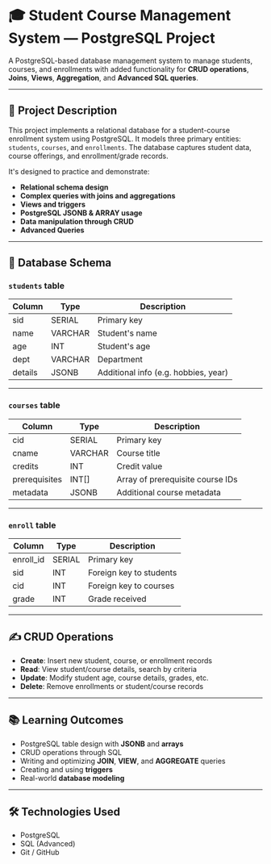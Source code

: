 # 🎓 Student Course Management System — PostgreSQL Project

A PostgreSQL-based database management system to manage students, courses, and enrollments with added functionality for **CRUD operations**, **Joins**, **Views**, **Aggregation**, and **Advanced SQL queries**.

---

## 📌 Project Description

This project implements a relational database for a student-course enrollment system using PostgreSQL. It models three primary entities: `students`, `courses`, and `enrollments`. The database captures student data, course offerings, and enrollment/grade records.

It's designed to practice and demonstrate:

- **Relational schema design**
- **Complex queries with joins and aggregations**
- **Views and triggers**
- **PostgreSQL JSONB & ARRAY usage**
- **Data manipulation through CRUD**
- **Advanced Queries**

---

## 🧱 Database Schema

### `students` table

| Column     | Type     | Description              |
|------------|----------|--------------------------|
| sid        | SERIAL   | Primary key              |
| name       | VARCHAR  | Student's name           |
| age        | INT      | Student's age            |
| dept       | VARCHAR  | Department               |
| details    | JSONB    | Additional info (e.g. hobbies, year) |

---

### `courses` table

| Column         | Type         | Description                        |
|----------------|--------------|------------------------------------|
| cid            | SERIAL       | Primary key                        |
| cname          | VARCHAR      | Course title                       |
| credits        | INT          | Credit value                       |
| prerequisites  | INT[]        | Array of prerequisite course IDs   |
| metadata       | JSONB        | Additional course metadata         |

---

### `enroll` table

| Column     | Type   | Description                                 |
|------------|--------|---------------------------------------------|
| enroll_id  | SERIAL | Primary key                                 |
| sid        | INT    | Foreign key to students                     |
| cid        | INT    | Foreign key to courses                      |
| grade      | INT    | Grade received                              |

---

## ✍️ CRUD Operations

- **Create**: Insert new student, course, or enrollment records
- **Read**: View student/course details, search by criteria
- **Update**: Modify student age, course details, grades, etc.
- **Delete**: Remove enrollments or student/course records

---
## 📚 Learning Outcomes

- PostgreSQL table design with **JSONB** and **arrays**
- CRUD operations through SQL
- Writing and optimizing **JOIN**, **VIEW**, and **AGGREGATE** queries
- Creating and using **triggers**
- Real-world **database modeling**

---

## 🛠️ Technologies Used

- PostgreSQL  
- SQL (Advanced)  
- Git / GitHub


